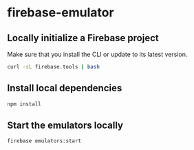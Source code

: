 # firebase-emulator

## Locally initialize a Firebase project

Make sure that you install the CLI or update to its latest version.

```bash
curl -sL firebase.tools | bash
```

## Install local dependencies

```bash
npm install
```

## Start the emulators locally

```bash
firebase emulators:start
```

